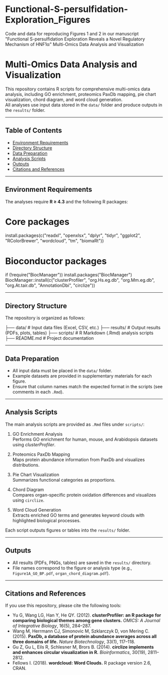 # Functional-S-persulfidation-Exploration_Figures
Code and data for reproducing Figures 1 and 2 in our manuscript "Functional S-persulfidation Exploration Reveals a Novel Regulatory Mechanism of HNF1α"
Multi-Omics Data Analysis and Visualization

# Multi-Omics Data Analysis and Visualization

This repository contains R scripts for comprehensive multi-omics data analysis, including GO enrichment, proteomics PaxDb mapping, pie chart visualization, chord diagram, and word cloud generation.  
All analyses use input data stored in the `data/` folder and produce outputs in the `results/` folder.

---

## Table of Contents

- [Environment Requirements](#environment-requirements)  
- [Directory Structure](#directory-structure)  
- [Data Preparation](#data-preparation)  
- [Analysis Scripts](#analysis-scripts)  
- [Outputs](#outputs)  
- [Citations and References](#citations-and-references)  

---

## Environment Requirements

The analyses require **R ≥ 4.3** and the following R packages:

# Core packages
install.packages(c("readxl", "openxlsx", "dplyr", "tidyr", "ggplot2", 
                   "RColorBrewer", "wordcloud", "tm", "biomaRt"))

# Bioconductor packages
if (!require("BiocManager")) install.packages("BiocManager")
BiocManager::install(c("clusterProfiler", "org.Hs.eg.db", "org.Mm.eg.db", 
                       "org.At.tair.db", "AnnotationDbi", "circlize"))

---

## Directory Structure

The repository is organized as follows:

├── data/             # Input data files (Excel, CSV, etc.)
├── results/          # Output results (PDFs, plots, tables)
├── scripts/          # R Markdown (.Rmd) analysis scripts
├── README.md         # Project documentation

---

## Data Preparation

- All input data must be placed in the `data/` folder.  
- Example datasets are provided in supplementary materials for each figure.  
- Ensure that column names match the expected format in the scripts (see comments in each `.Rmd`).  

---

## Analysis Scripts

The main analysis scripts are provided as `.Rmd` files under `scripts/`:

1. GO Enrichment Analysis  
   Performs GO enrichment for human, mouse, and Arabidopsis datasets using *clusterProfiler*.  

2. Proteomics PaxDb Mapping  
   Maps protein abundance information from PaxDb and visualizes distributions.  

3. Pie Chart Visualization  
   Summarizes functional categories as proportions.  

4. Chord Diagram  
   Compares organ-specific protein oxidation differences and visualizes using `circlize`.  

5. Word Cloud Generation  
   Extracts enriched GO terms and generates keyword clouds with highlighted biological processes.  

Each script outputs figures or tables into the `results/` folder.

---

## Outputs

- All results (PDFs, PNGs, tables) are saved in the `results/` directory.  
- File names correspond to the figure or analysis type (e.g., `Figure1A_GO_BP.pdf`, `organ_chord_diagram.pdf`).  

---

## Citations and References

If you use this repository, please cite the following tools:

- Yu G, Wang LG, Han Y, He QY. (2012). **clusterProfiler: an R package for comparing biological themes among gene clusters.** *OMICS: A Journal of Integrative Biology*, 16(5), 284–287.  
- Wang M, Herrmann CJ, Simonovic M, Szklarczyk D, von Mering C. (2015). **PaxDb, a database of protein abundance averages across all three domains of life.** *Nature Biotechnology*, 33(1), 117–118.  
- Gu Z, Gu L, Eils R, Schlesner M, Brors B. (2014). **circlize implements and enhances circular visualization in R.** *Bioinformatics*, 30(19), 2811–2812.  
- Fellows I. (2018). **wordcloud: Word Clouds.** R package version 2.6, CRAN.  
